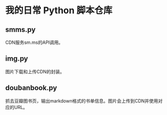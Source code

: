 # 我的日常 Python 脚本仓库

## smms.py

CDN服务sm.ms的API调用。

## img.py

图片下载和上传CDN的封装。

## doubanbook.py

抓去豆瓣图书页，输出markdown格式的书单信息。图片会上传到CDN并使用对应的URL。